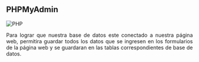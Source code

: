 ## **PHPMyAdmin**
![PHP](https://img.shields.io/badge/PHP-777BB4?style=for-the-badge&logo=php&logoColor=white)

<p align = "justify">Para lograr que nuestra base de datos este conectado a nuestra página web, permitira guardar todos los datos que se ingresen en los formularios de la página web y se guardaran en las tablas correspondientes de base de datos.</p>